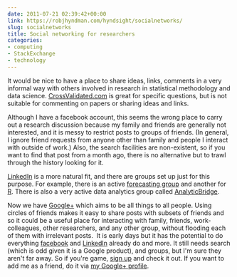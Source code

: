 ```yaml
---
date: 2011-07-21 02:39:42+00:00
link: https://robjhyndman.com/hyndsight/socialnetworks/
slug: socialnetworks
title: Social networking for researchers
categories:
- computing
- StackExchange
- technology
---
```


It would be nice to have a place to share ideas, links, comments in a very informal way with others involved in research in statistical methodology and data science. [CrossValidated.com](http://crossvalidated.com) is great for specific questions, but is not suitable for commenting on papers or sharing ideas and links.<!-- more -->

Although I have a facebook account, this seems the wrong place to carry out a research discussion because my family and friends are generally not interested, and it is messy to restrict posts to groups of friends. (In general, I ignore friend requests from anyone other than family and people I interact with outside of work.) Also, the search facilities are non-existent, so if you want to find that post from a month ago, there is no alternative but to trawl through the history looking for it.

[LinkedIn](http://www.linkedin.com) is a more natural fit, and there are groups set up just for this purpose. For example, there is an active [forecasting group](http://www.linkedin.com/groups?gid=81950) and another for [R](http://www.linkedin.com/groups?gid=77616). There is also a very active data analytics group called [AnalyticBridge](http://www.linkedin.com/groups/AnalyticBridge-58394).

Now we have [Google+](https://plus.google.com/) which aims to be all things to all people. Using circles of friends makes it easy to share posts with subsets of friends and so it could be a useful place for interacting with family, friends, work-colleagues, other researchers, and any other group, without flooding each of them with irrelevant posts.  It is early days but it has the potential to do everything [facebook](http://www.facebook.com) and [LinkedIn](http://www.linkedin.com) already do and more. It still needs search (which is odd given it is a Google product), and groups, but I'm sure they aren't far away. So if you're game, [sign up](http://plus.google.com) and check it out. If you want to add me as a friend, do it via [my Google+ profile](https://plus.google.com/112705804904207349062/).
